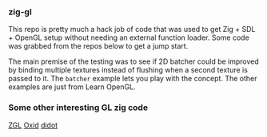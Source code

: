 ### zig-gl
This repo is pretty much a hack job of code that was used to get Zig + SDL + OpenGL setup without needing an external function loader. Some code was grabbed from the repos below to get a jump start.

The main premise of the testing was to see if 2D batcher could be improved by binding multiple textures instead of flushing when a second texture is passed to it. The `batcher` example lets you play with the concept. The other examples are just from Learn OpenGL.


### Some other interesting GL zig code

[ZGL](https://github.com/ziglibs/zgl/blob/master/zgl.zig)
[Oxid](https://github.com/dbandstra/oxid/blob/master/lib/gl.zig)
[didot](https://github.com/zenith391/didot)

